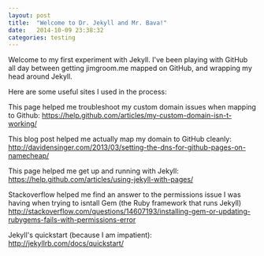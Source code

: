 ```yaml
---
layout: post
title:  "Welcome to Dr. Jekyll and Mr. Bava!"
date:   2014-10-09 23:38:32
categories: testing
---
```

Welcome to my first experiment with Jekyll. I've been playing with GitHub all day between getting jimgroom.me mapped on GitHub, and wrapping my head around Jekyll.

Here are some useful sites I used in the process:

This page helped me troubleshoot my custom domain issues when mapping to Github:
https://help.github.com/articles/my-custom-domain-isn-t-working/

This blog post helped me actually map my domain to GitHub cleanly:
http://davidensinger.com/2013/03/setting-the-dns-for-github-pages-on-namecheap/

This page helped me get up and running with Jekyll:
https://help.github.com/articles/using-jekyll-with-pages/

Stackoverflow helped me find an answer to the permissions issue I was having when trying to isntall Gem (the Ruby framework that runs Jekyll)
http://stackoverflow.com/questions/14607193/installing-gem-or-updating-rubygems-fails-with-permissions-error

Jekyll's quickstart (because I am impatient):
http://jekyllrb.com/docs/quickstart/
